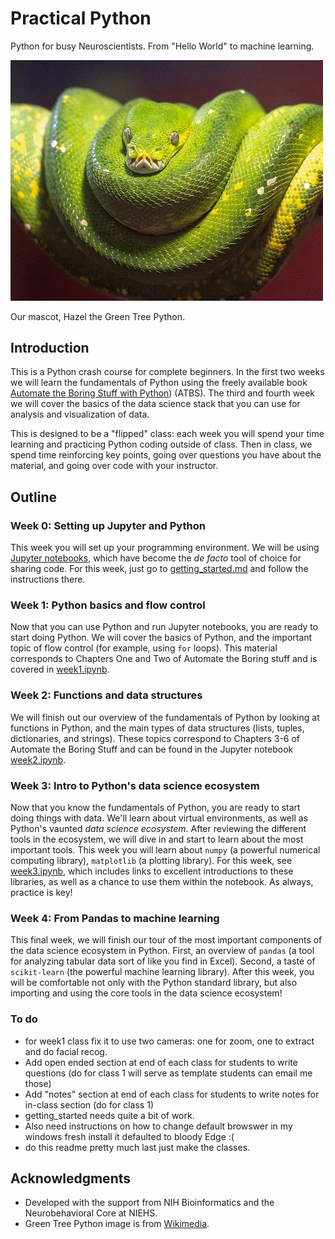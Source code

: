 # Practical Python
Python for busy Neuroscientists. From "Hello World" to machine learning.

<img width = "500" src="./images/hazel.png">

Our mascot, Hazel the Green Tree Python.
## Introduction
This is a Python crash course for complete beginners. In the first two weeks we will learn the fundamentals of Python using the freely available book [Automate the Boring Stuff with Python](https://automatetheboringstuff.com/2e/)) (ATBS). The third and fourth week we will cover the basics of the data science stack that you can use for analysis and visualization of data.

This is designed to be a "flipped" class: each week you will spend your time learning and practicing Python coding outside of class. Then in class, we spend time reinforcing key points, going over questions you have about the material, and going over code with your instructor.

## Outline
### Week 0: Setting up Jupyter and Python
This week you will set up your programming environment. We will be using [Jupyter notebooks](https://www.nature.com/articles/d41586-018-07196-1), which have become the *de facto* tool of choice for sharing code. For this week, just go to [getting_started.md](getting_started.md) and follow the instructions there.

### Week 1: Python basics and flow control
Now that you can use Python and run Jupyter notebooks, you are ready to start doing Python. We will cover the basics of Python, and the important topic of flow control (for example, using `for` loops). This material corresponds to Chapters One and Two of Automate the Boring stuff and is covered in [week1.ipynb](week1.ipynb).

### Week 2: Functions and data structures
We will finish out our overview of the fundamentals of Python by looking at functions in Python, and the main types of data structures (lists, tuples, dictionaries, and strings). These topics correspond to Chapters 3-6 of Automate the Boring Stuff and can be found in the Jupyter notebook [week2.ipynb](week2.ipynb).

### Week 3: Intro to Python's data science ecosystem
Now that you know the fundamentals of Python, you are ready to start doing things with data. We'll learn about virtual environments, as well as Python's vaunted *data science ecosystem*. After reviewing the different tools in the ecosystem, we will dive in and start to learn about the most important tools. This week you will learn about `numpy` (a powerful numerical computing library), `matplotlib` (a plotting library). For this week, see  [week3.ipynb](week3.ipynb), which includes links to excellent introductions to these libraries, as well as a chance to use them within the notebook.  As always, practice is key!

### Week 4: From Pandas to machine learning
This final week, we will finish our tour of the most important components of the data science ecosystem in Python. First, an overview of `pandas` (a tool for analyzing tabular data sort of like you find in Excel).  Second, a taste of  `scikit-learn` (the powerful machine learning library). After this week, you will be comfortable not only with the Python standard library, but also importing and using the core tools in the data science ecosystem!

### To do
- for week1 class fix it to use two cameras: one for zoom, one to extract and do facial recog.
- Add open ended section at end of each class for students to write questions  (do for class 1 will serve as template students can email me those)
- Add "notes" section at end of each class for students to write notes for in-class section (do for class 1)
- getting_started needs quite a bit of work.
- Also need instructions on how to change default browswer in my windows fresh install it defaulted to bloody Edge :(
- do this readme pretty much last just make the classes.

## Acknowledgments
- Developed with the support from NIH Bioinformatics and the Neurobehavioral Core at NIEHS.
- Green Tree Python image is from [Wikimedia](https://commons.wikimedia.org/wiki/File:A_Green_Tree_Python.jpg).
